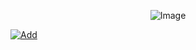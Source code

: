 <p align="center">
<img src="https://i.imgur.com/T1Tm0bJ.png" alt="Image" /></a>
</p><a href="https://discordapp.com/api/oauth2/authorize?client_id=455290115825074176&permissions=8&scope=bot"><img src="https://i.imgur.com/Oxcs3ei.png" alt="Add" /></a>
</p>
